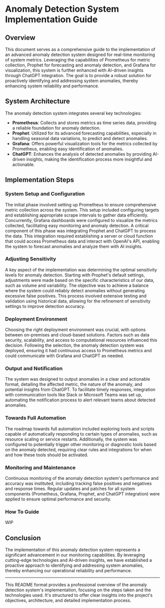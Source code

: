 # Anomaly Detection System Implementation Guide

## Overview

This document serves as a comprehensive guide to the implementation of an advanced anomaly detection system designed for real-time monitoring of system metrics. Leveraging the capabilities of Prometheus for metric collection, Prophet for forecasting and anomaly detection, and Grafana for visualization, this system is further enhanced with AI-driven insights through ChatGPT integration. The goal is to provide a robust solution for proactively identifying and addressing system anomalies, thereby enhancing system reliability and performance.

## System Architecture

The anomaly detection system integrates several key technologies:

- **Prometheus**: Collects and stores metrics as time series data, providing a reliable foundation for anomaly detection.
- **Prophet**: Utilized for its advanced forecasting capabilities, especially in handling seasonal data variations, to predict and detect anomalies.
- **Grafana**: Offers powerful visualization tools for the metrics collected by Prometheus, enabling easy identification of anomalies.
- **ChatGPT**: Enhances the analysis of detected anomalies by providing AI-driven insights, making the identification process more insightful and actionable.

## Implementation Steps

### System Setup and Configuration

The initial phase involved setting up Prometheus to ensure comprehensive metric collection across the system. This setup included configuring targets and establishing appropriate scrape intervals to gather data efficiently. Concurrently, Grafana dashboards were configured to visualize the metrics collected, facilitating easy monitoring and anomaly detection. A critical component of this phase was integrating Prophet and ChatGPT to process the data. This integration required establishing a server or cloud function that could access Prometheus data and interact with OpenAI's API, enabling the system to forecast anomalies and analyze them with AI insights.

### Adjusting Sensitivity

A key aspect of the implementation was determining the optimal sensitivity levels for anomaly detection. Starting with Prophet's default settings, adjustments were made based on the specific characteristics of our data, such as volume and variability. The objective was to achieve a balance where the system could reliably detect anomalies without generating excessive false positives. This process involved extensive testing and validation using historical data, allowing for the refinement of sensitivity settings to improve detection accuracy.

### Deployment Environment

Choosing the right deployment environment was crucial, with options between on-premises and cloud-based solutions. Factors such as data security, scalability, and access to computational resources influenced this decision. Following the selection, the anomaly detection system was deployed, ensuring it had continuous access to Prometheus metrics and could communicate with Grafana and ChatGPT as needed.

### Output and Notification

The system was designed to output anomalies in a clear and actionable format, detailing the affected metric, the nature of the anomaly, and potential insights from ChatGPT. To facilitate timely responses, integration with communication tools like Slack or Microsoft Teams was set up, automating the notification process to alert relevant teams about detected anomalies.

### Towards Full Automation

The roadmap towards full automation included exploring tools and scripts capable of automatically responding to certain types of anomalies, such as resource scaling or service restarts. Additionally, the system was configured to potentially trigger other monitoring or diagnostic tools based on the anomaly detected, requiring clear rules and integrations for when and how these tools should be activated.

### Monitoring and Maintenance

Continuous monitoring of the anomaly detection system's performance and accuracy was instituted, including tracking false positives and negatives and response times. Regular updates and patches for all system components (Prometheus, Grafana, Prophet, and ChatGPT integration) were applied to ensure optimal performance and security.

### How To Guide
WIP

## Conclusion

The implementation of this anomaly detection system represents a significant advancement in our monitoring capabilities. By leveraging cutting-edge technologies and AI-driven insights, we have established a proactive approach to identifying and addressing system anomalies, thereby enhancing our operational reliability and performance.

---

This README format provides a professional overview of the anomaly detection system's implementation, focusing on the steps taken and the technologies used. It's structured to offer clear insights into the project's objectives, architecture, and detailed implementation process.
